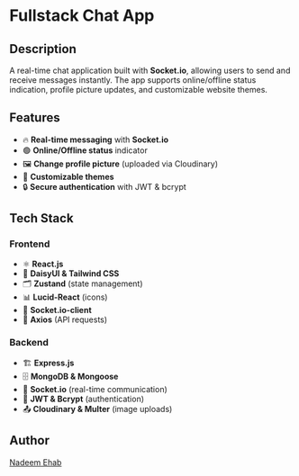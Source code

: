 # Fullstack Chat App

## Description
A real-time chat application built with **Socket.io**, allowing users to send and receive messages instantly. The app supports online/offline status indication, profile picture updates, and customizable website themes.

## Features
- 🔥 **Real-time messaging** with **Socket.io**
- 🟢 **Online/Offline status** indicator
- 🖼 **Change profile picture** (uploaded via Cloudinary)
- 🎨 **Customizable themes**
- 🔒 **Secure authentication** with JWT & bcrypt

## Tech Stack
### Frontend
- ⚛ **React.js**
- 🎨 **DaisyUI & Tailwind CSS**
- 🗂 **Zustand** (state management)
- 📊 **Lucid-React** (icons)
- 🔌 **Socket.io-client**
- 📡 **Axios** (API requests)

### Backend
- 🏗 **Express.js**
- 🗄 **MongoDB & Mongoose**
- 🔌 **Socket.io** (real-time communication)
- 🔐 **JWT & Bcrypt** (authentication)
- 📤 **Cloudinary & Multer** (image uploads)

## Author
[Nadeem Ehab](https://github.com/nadeem-elbarbari)

